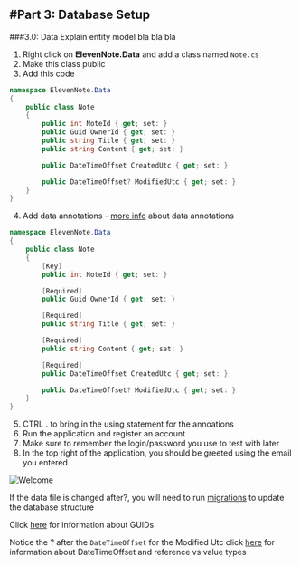#Part 3: Database Setup
---
###3.0: Data
Explain entity model bla bla bla
1. Right click on **ElevenNote.Data** and add a class named `Note.cs`
2. Make this class public
3. Add this code
```cs
namespace ElevenNote.Data
{
    public class Note
    {
        public int NoteId { get; set: }
        public Guid OwnerId { get; set: }
        public string Title { get; set: }
        public string Content { get; set: }

        public DateTimeOffset CreatedUtc { get; set: }

        public DateTimeOffset? ModifiedUtc { get; set: }
    }
}
```
4. Add data annotations - [more info](3.0a-Annotations.md) about data annotations
```cs
namespace ElevenNote.Data
{
    public class Note
    {
        [Key]
        public int NoteId { get; set: }

        [Required]
        public Guid OwnerId { get; set: }

        [Required]
        public string Title { get; set: }

        [Required]
        public string Content { get; set: }

        [Required]
        public DateTimeOffset CreatedUtc { get; set: }

        public DateTimeOffset? ModifiedUtc { get; set: }
    }
}
```
5. CTRL . to bring in the using statement for the annoations
6. Run the application and register an account
7. Make sure to remember the login/password you use to test with later
8. In the top right of the application, you should be greeted using the email you entered

![Welcome](/assets/3.0-A.png)

If the data file is changed after?, you will need to run [migrations](3.0b-Migrations.md) to update the database structure

Click [here](3.0a-GUIDInfo.md) for information about GUIDs

Notice the ? after the `DateTimeOffset` for the Modified Utc click [here](3.0b-Types.md) for information about DateTimeOffset and reference vs value types